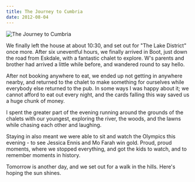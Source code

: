 ```yaml
---
title: The Journey to Cumbria
date: 2012-08-04
---
```


![The Journey to Cumbria](https://source.unsplash.com/hopX_jpVtRM/1600x900)

We finally left the house at about 10:30, and set out for "The Lake District" once more. After six uneventful hours, we finally arrived in Boot, just down the road from Eskdale, with a fantastic chalet to explore. W's parents and brother had arrived a little while before, and wandered round to say hello.

After not booking anywhere to eat, we ended up not getting in anywhere nearby, and returned to the chalet to make something for ourselves while everybody else returned to the pub. In some ways I was happy about it; we cannot afford to eat out every night, and the cards falling this way saved us a huge chunk of money.

I spent the greater part of the evening running around the grounds of the chalets with our youngest, exploring the river, the woods, and the lawns while chasing each other and laughing.

Staying in also meant we were able to sit and watch the Olympics this evening - to see Jessica Ennis and Mo Farah win gold. Proud, proud moments, where we stopped everything, and got the kids to watch, and to remember moments in history.

Tomorrow is another day, and we set out for a walk in the hills. Here's hoping the sun shines.